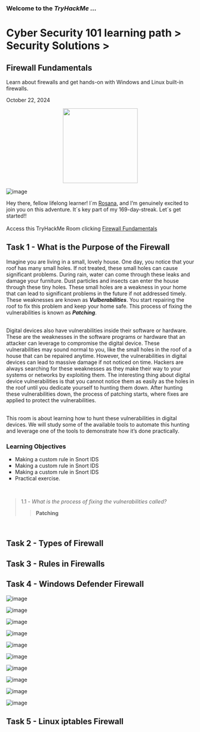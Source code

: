 <h3> Welcome to the <em>TryHackMe ...</em></h3>
<h1>Cyber Security 101 learning path > Security Solutions ></h1>
<h2>Firewall Fundamentals</h2>
<p>Learn about firewalls and get hands-on with Windows and Linux built-in firewalls.</p>
<p>October 22, 2024<br></p>

<center>
<img src="![image](https://github.com/user-attachments/assets/1bd6bc5d-2f08-455b-a72a-b42c1b0b95c7)
"
height="200" width="200">
</center>

![image](https://github.com/user-attachments/assets/9a8d877b-246f-43c1-84a6-244c1b1501b7)





<p>Hey there, fellow lifelong learner! I´m <a href="https://www.linkedin.com/in/rosanafssantos/">Rosana</a>, and I’m genuinely excited to join you on this adventure. It´s key part of my 169-day-streak. Let´s get started!!<br><br>
Access this TryHackMe Room clicking <a href="https://tryhackme.com/r/room/firewallfundamentals">Firewall Fundamentals</a></p>

<h2>Task 1 - What is the Purpose of the Firewall</h2>
<p>Imagine you are living in a small, lovely house. One day, you notice that your roof has many small holes. If not treated, these small holes can cause significant problems. During rain, water can come through these leaks and damage your furniture. Dust particles and insects can enter the house through these tiny holes. These small holes are a weakness in your home that can lead to significant problems in the future if not addressed timely. These weaknesses are known as <strong><em>Vulberabilities</em></strong>. You start repairing the roof to fix this problem and keep your home safe. This process of fixing the vulnerabilities is known as <strong><em>Patching</em></strong>.<br><br>

Digital devices also have vulnerabilities inside their software or hardware. These are the weaknesses in the software programs or hardware that an attacker can leverage to compromise the digital device. These vulnerabilities may sound normal to you, like the small holes in the roof of a house that can be repaired anytime. However, the vulnerabilities in digital devices can lead to massive damage if not noticed on time. Hackers are always searching for these weaknesses as they make their way to your systems or networks by exploiting them. The interesting thing about digital device vulnerabilities is that you cannot notice them as easily as the holes in the roof until you dedicate yourself to hunting them down. After hunting these vulnerabilities down, the process of patching starts, where fixes are applied to protect the vulnerabilities.<br><br>

This room is about learning how to hunt these vulnerabilities in digital devices. We will study some of the available tools to automate this hunting and leverage one of the tools to demonstrate how it’s done practically.<br></p>
<h3>Learning Objectives</h3>
 <ul style="list-style-type:square">
    <li>Making a custom rule in Snort IDS</li>
    <li>Making a custom rule in Snort IDS</li>
    <li>Making a custom rule in Snort IDS</li>
    <li>Practical exercise.</li>
</ul><br></p>

> 1.1 - <em>What is the process of fixing the vulnerabilities called?</em><br>
>> <strong>Patching</strong><br>
<p><br></p>



<h2>Task 2 - Types of Firewall</h2>


<h2>Task 3 - Rules in Firewalls</h2>

<h2>Task 4 - Windows Defender Firewall</h2>

![image](https://github.com/user-attachments/assets/aa4af298-e179-42bd-b27d-4139bbda8c7c)

![image](https://github.com/user-attachments/assets/aee32e74-79a5-4a08-ab42-76c76779972c)

![image](https://github.com/user-attachments/assets/6a42e3ca-6712-4da7-9d5f-0ee69fe4f170)

![image](https://github.com/user-attachments/assets/7428d452-f6b6-463e-90da-89ff010c177e)

![image](https://github.com/user-attachments/assets/1f26e917-ef31-4292-b858-22ede54b09af)

![image](https://github.com/user-attachments/assets/a91a8816-5400-43d3-8573-7f123cc11810)

![image](https://github.com/user-attachments/assets/0afbbcca-c49a-46eb-a575-61f456082555)

![image](https://github.com/user-attachments/assets/4196d59b-0bb2-45ae-900a-53a048792c16)

![image](https://github.com/user-attachments/assets/cfd660f4-7e84-4626-b76d-ce9f631fc4e6)

![image](https://github.com/user-attachments/assets/45e8f2ec-19ec-426a-896b-2d956f01820c)














<h2>Task 5 - Linux iptables Firewall</h2>
